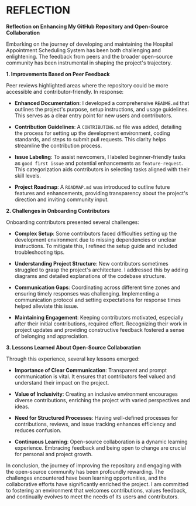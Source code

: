 # REFLECTION


**Reflection on Enhancing My GitHub Repository and Open-Source Collaboration**

Embarking on the journey of developing and maintaining the Hospital Appointment Scheduling System has been both challenging and enlightening. The feedback from peers and the broader open-source community has been instrumental in shaping the project's trajectory.

**1. Improvements Based on Peer Feedback**

Peer reviews highlighted areas where the repository could be more accessible and contributor-friendly. In response:

* **Enhanced Documentation**: I developed a comprehensive `README.md` that outlines the project's purpose, setup instructions, and usage guidelines. This serves as a clear entry point for new users and contributors.

* **Contribution Guidelines**: A `CONTRIBUTING.md` file was added, detailing the process for setting up the development environment, coding standards, and steps to submit pull requests. This clarity helps streamline the contribution process.

* **Issue Labeling**: To assist newcomers, I labeled beginner-friendly tasks as `good first issue` and potential enhancements as `feature-request`. This categorization aids contributors in selecting tasks aligned with their skill levels.

* **Project Roadmap**: A `ROADMAP.md` was introduced to outline future features and enhancements, providing transparency about the project's direction and inviting community input.

**2. Challenges in Onboarding Contributors**

Onboarding contributors presented several challenges:

* **Complex Setup**: Some contributors faced difficulties setting up the development environment due to missing dependencies or unclear instructions. To mitigate this, I refined the setup guide and included troubleshooting tips.

* **Understanding Project Structure**: New contributors sometimes struggled to grasp the project's architecture. I addressed this by adding diagrams and detailed explanations of the codebase structure.

* **Communication Gaps**: Coordinating across different time zones and ensuring timely responses was challenging. Implementing a communication protocol and setting expectations for response times helped alleviate this issue.

* **Maintaining Engagement**: Keeping contributors motivated, especially after their initial contributions, required effort. Recognizing their work in project updates and providing constructive feedback fostered a sense of belonging and appreciation.

**3. Lessons Learned About Open-Source Collaboration**

Through this experience, several key lessons emerged:

* **Importance of Clear Communication**: Transparent and prompt communication is vital. It ensures that contributors feel valued and understand their impact on the project.

* **Value of Inclusivity**: Creating an inclusive environment encourages diverse contributions, enriching the project with varied perspectives and ideas.

* **Need for Structured Processes**: Having well-defined processes for contributions, reviews, and issue tracking enhances efficiency and reduces confusion.

* **Continuous Learning**: Open-source collaboration is a dynamic learning experience. Embracing feedback and being open to change are crucial for personal and project growth.

In conclusion, the journey of improving the repository and engaging with the open-source community has been profoundly rewarding. The challenges encountered have been learning opportunities, and the collaborative efforts have significantly enriched the project. I am committed to fostering an environment that welcomes contributions, values feedback, and continually evolves to meet the needs of its users and contributors.

